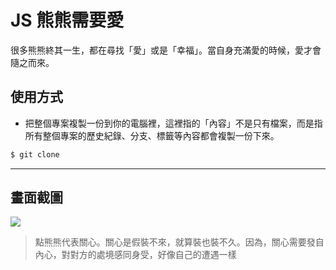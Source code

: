 # JS 熊熊需要愛

很多熊熊終其一生，都在尋找「愛」或是「幸福」。當自身充滿愛的時候，愛才會隨之而來。

## 使用方式
- 把整個專案複製一份到你的電腦裡，這裡指的「內容」不是只有檔案，而是指所有整個專案的歷史紀錄、分支、標籤等內容都會複製一份下來。
```sh
$ git clone
```

----

## 畫面截圖
![](https://i.imgur.com/MBbsGTG.gif)
> 點熊熊代表關心。關心是假裝不來，就算裝也裝不久。因為，關心需要發自內心，對對方的處境感同身受，好像自己的遭遇一樣
